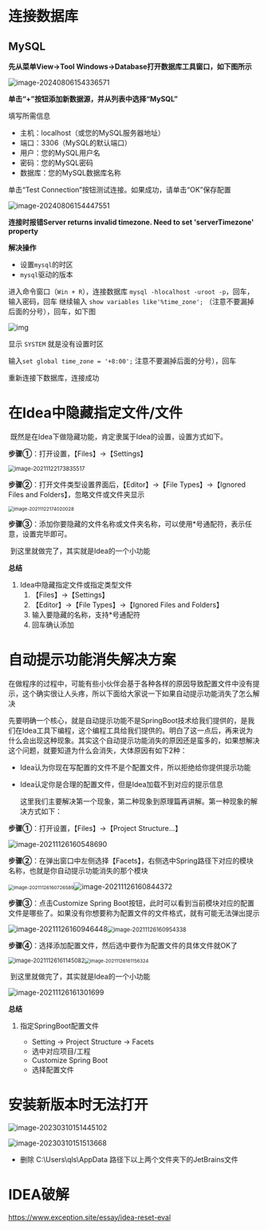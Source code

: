 # 连接数据库

## MySQL

**先从菜单View→Tool Windows→Database打开数据库工具窗口，如下图所示**

![image-20240806154336571](https://raw.githubusercontent.com/feixue-altaaa/picture/master/pic/202408061543989.png)

**单击“+”按钮添加新数据源，并从列表中选择“MySQL”**

填写所需信息

- 主机：localhost（或您的MySQL服务器地址）
- 端口：3306（MySQL的默认端口）
- 用户：您的MySQL用户名
- 密码：您的MySQL密码
- 数据库：您的MySQL数据库名称

单击“Test Connection”按钮测试连接。如果成功，请单击“OK”保存配置

![image-20240806154447551](https://raw.githubusercontent.com/feixue-altaaa/picture/master/pic/202408061544584.png)

**连接时报错Server returns invalid timezone. Need to set 'serverTimezone' property**

**解决操作**

- 设置`mysql`的时区
- `mysql`驱动的版本

进入命令窗口（`Win + R`），连接数据库 `mysql -hlocalhost -uroot -p`，回车，输入密码，回车
继续输入 `show variables like'%time_zone';` （注意不要漏掉后面的分号），回车，如下图

![img](https://raw.githubusercontent.com/feixue-altaaa/picture/master/pic/202408061546397.png)

显示 `SYSTEM` 就是没有设置时区

输入`set global time_zone = '+8:00';` 注意不要漏掉后面的分号），回车

重新连接下数据库，连接成功

# 在Idea中隐藏指定文件/文件

​		既然是在Idea下做隐藏功能，肯定隶属于Idea的设置，设置方式如下。

**步骤①**：打开设置，【Files】→【Settings】

<img src="https://raw.githubusercontent.com/feixue-altaaa/picture/master/pic/202303021106090.png" alt="image-20211122173835517" style="zoom:80%;" />

**步骤②**：打开文件类型设置界面后，【Editor】→【File Types】→【Ignored Files and Folders】，忽略文件或文件夹显示

<img src="https://raw.githubusercontent.com/feixue-altaaa/picture/master/pic/202303021106120.png" alt="image-20211122174020028" style="zoom: 67%;" />

**步骤③**：添加你要隐藏的文件名称或文件夹名称，可以使用*号通配符，表示任意，设置完毕即可。

​	到这里就做完了，其实就是Idea的一个小功能

**总结**

1. Idea中隐藏指定文件或指定类型文件
   1. 【Files】→【Settings】
   2. 【Editor】→【File Types】→【Ignored Files and Folders】
   3. 输入要隐藏的名称，支持*号通配符
   4. 回车确认添加

# **自动提示功能消失解决方案**

​		在做程序的过程中，可能有些小伙伴会基于各种各样的原因导致配置文件中没有提示，这个确实很让人头疼，所以下面给大家说一下如果自动提示功能消失了怎么解决

​		先要明确一个核心，就是自动提示功能不是SpringBoot技术给我们提供的，是我们在Idea工具下编程，这个编程工具给我们提供的。明白了这一点后，再来说为什么会出现这种现象。其实这个自动提示功能消失的原因还是蛮多的，如果想解决这个问题，就要知道为什么会消失，大体原因有如下2种：

- Idea认为你现在写配置的文件不是个配置文件，所以拒绝给你提供提示功能

- Idea认定你是合理的配置文件，但是Idea加载不到对应的提示信息

  这里我们主要解决第一个现象，第二种现象到原理篇再讲解。第一种现象的解决方式如下：

**步骤①**：打开设置，【Files】→【Project Structure...】

![image-20211126160548690](https://raw.githubusercontent.com/feixue-altaaa/picture/master/pic/202303021438895.png)

**步骤②**：在弹出窗口中左侧选择【Facets】，右侧选中Spring路径下对应的模块名称，也就是你自动提示功能消失的那个模块

<img src="https://raw.githubusercontent.com/feixue-altaaa/picture/master/pic/202303021438558.png" alt="image-20211126160726589" style="zoom:67%;" />![image-20211126160844372](https://raw.githubusercontent.com/feixue-altaaa/picture/master/pic/202303021438640.png)

**步骤③**：点击Customize Spring Boot按钮，此时可以看到当前模块对应的配置文件是哪些了。如果没有你想要称为配置文件的文件格式，就有可能无法弹出提示

![image-20211126160946448](D:\课件\笔记\note\CS\Java\框架\springboot\img\image-20211126160946448.png)<img src="https://raw.githubusercontent.com/feixue-altaaa/picture/master/pic/202303021438688.png" alt="image-20211126160954338" style="zoom:80%;" />

**步骤④**：选择添加配置文件，然后选中要作为配置文件的具体文件就OK了

<img src="D:\课件\笔记\note\CS\Java\框架\springboot\img\image-20211126161145082.png" alt="image-20211126161145082" style="zoom:80%;" /><img src="D:/课件/笔记/note/CS/Java/框架/springboot/img/image-20211126161156324.png" alt="image-20211126161156324" style="zoom: 67%;" />

​		到这里就做完了，其实就是Idea的一个小功能

![image-20211126161301699](https://raw.githubusercontent.com/feixue-altaaa/picture/master/pic/202303021438994.png)



**总结**

1. 指定SpringBoot配置文件

   - Setting → Project Structure → Facets
   - 选中对应项目/工程
   - Customize Spring Boot
   - 选择配置文件

# 安装新版本时无法打开

![image-20230310151445102](https://raw.githubusercontent.com/feixue-altaaa/picture/master/pic/202303101514495.png)

![image-20230310151513668](https://raw.githubusercontent.com/feixue-altaaa/picture/master/pic/202303101515716.png)

+ 删除 C:\Users\qls\AppData 路径下以上两个文件夹下的JetBrains文件

# IDEA破解

https://www.exception.site/essay/idea-reset-eval
